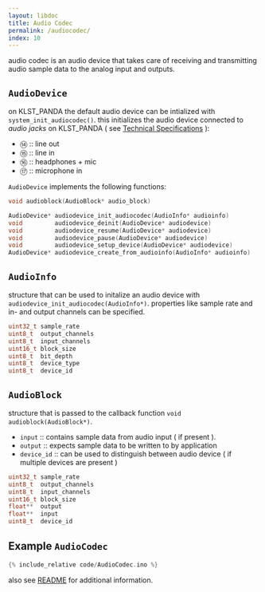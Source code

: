 ```yaml
---
layout: libdoc
title: Audio Codec
permalink: /audiocodec/
index: 10
---
```


audio codec is an audio device that takes care of receiving and transmitting audio sample data to the analog input and outputs.

## `AudioDevice`

on KLST_PANDA the default audio device can be intialized with `system_init_audiocodec()`. this initializes the audio device connected to *audio jacks* on KLST_PANDA ( see [Technical Specifications](/tech-specs) ):

- ⑭ :: line out
- ⑮ :: line in
- ⑯ :: headphones + mic
- ⑰ :: microphone in

`AudioDevice` implements the following functions:

```c
void audioblock(AudioBlock* audio_block)

AudioDevice* audiodevice_init_audiocodec(AudioInfo* audioinfo)
void         audiodevice_deinit(AudioDevice* audiodevice)
void         audiodevice_resume(AudioDevice* audiodevice)
void         audiodevice_pause(AudioDevice* audiodevice)
void         audiodevice_setup_device(AudioDevice* audiodevice)
AudioDevice* audiodevice_create_from_audioinfo(AudioInfo* audioinfo)
```

## `AudioInfo`

structure that can be used to initalize an audio device with `audiodevice_init_audiocodec(AudioInfo*)`. properties like sample rate and in- and output channels can be specified.

```c
uint32_t sample_rate
uint8_t  output_channels
uint8_t  input_channels
uint16_t block_size
uint8_t  bit_depth
uint8_t  device_type
uint8_t  device_id
```

## `AudioBlock`

structure that is passed to the callback function `void audioblock(AudioBlock*)`. 

- `input` :: contains sample data from audio input ( if present ). 
- `output` :: expects sample data to be written to by application
- `device_id` :: can be used to distinguish between audio device ( if multiple devices are present )

```c
uint32_t sample_rate
uint8_t  output_channels
uint8_t  input_channels
uint16_t block_size
float**  output
float**  input
uint8_t  device_id
```

## Example `AudioCodec`

```c
{% include_relative code/AudioCodec.ino %}
```

also see [README](https://github.com/Klangstrom/klangstrom-arduino/tree/main/libraries/Klangstrom/examples/basic/AudioCodec) for additional information.

<!-- @TODO rather align with `README.md` {% include_relative code/AudioCodec--README.md %} -->
